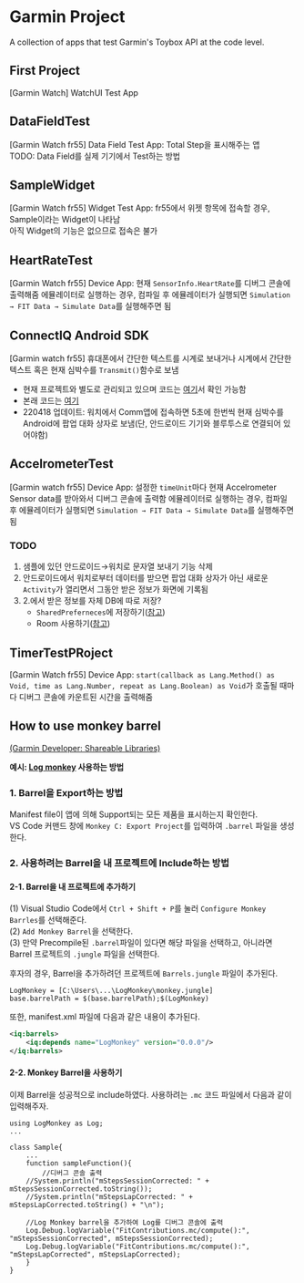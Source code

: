 # Garmin Project
A collection of apps that test Garmin's Toybox API at the code level.

## First Project
[Garmin Watch] WatchUI Test App
   
## DataFieldTest
[Garmin Watch fr55] Data Field Test App: Total Step을 표시해주는 앱  
TODO: Data Field를 실제 기기에서 Test하는 방법

## SampleWidget
[Garmin Watch fr55] Widget Test App: fr55에서 위젯 항목에 접속할 경우, Sample이라는 Widget이 나타남  
아직 Widget의 기능은 없으므로 접속은 불가  

## HeartRateTest
[Garmin Watch fr55] Device App: 현재 `SensorInfo.HeartRate`를 디버그 콘솔에 출력해줌
에뮬레이터로 실행하는 경우, 컴파일 후 에뮬레이터가 실행되면 `Simulation → FIT Data → Simulate Data`를 실행해주면 됨

## ConnectIQ Android SDK
[Garmin watch fr55] 휴대폰에서 간단한 텍스트를 시계로 보내거나 시계에서 간단한 텍스트 혹은 현재 심박수를 `Transmit()`함수로 보냄
- 현재 프로젝트와 별도로 관리되고 있으며 코드는 [여기](https://github.com/coitloz88/connectiq-android-sdk/tree/main)서 확인 가능함
- 본래 코드는 [여기](https://github.com/garmin/connectiq-android-sdk)
- 220418 업데이트: 워치에서 Comm앱에 접속하면 5초에 한번씩 현재 심박수를 Android에 팝업 대화 상자로 보냄(단, 안드로이드 기기와 블루투스로 연결되어 있어야함)

## AccelrometerTest
[Garmin watch fr55] Device App: 설정한 `timeUnit`마다 현재 Accelrometer Sensor data를 받아와서 디버그 콘솔에 출력함
에뮬레이터로 실행하는 경우, 컴파일 후 에뮬레이터가 실행되면 `Simulation → FIT Data → Simulate Data`를 실행해주면 됨

### TODO
1. 샘플에 있던 안드로이드→워치로 문자열 보내기 기능 삭제
2. 안드로이드에서 워치로부터 데이터를 받으면 팝업 대화 상자가 아닌 새로운 `Activity`가 열리면서 그동안 받은 정보가 화면에 기록됨
3. 2.에서 받은 정보를 자체 DB에 따로 저장?
    - `SharedPreferneces`에 저장하기([참고](https://developer.android.com/training/data-storage/shared-preferences?hl=ko))
    - Room 사용하기([참고](https://developer.android.com/training/data-storage/room?hl=ko))

## TimerTestPRoject
[Garmin Watch fr55] Device App: `start(callback as Lang.Method() as Void, time as Lang.Number, repeat as Lang.Boolean) as Void`가 호출될 때마다 디버그 콘솔에 카운트된 시간을 출력해줌

## How to use monkey barrel

[(Garmin Developer: Shareable Libraries)](https://developer.garmin.com/connect-iq/core-topics/shareable-libraries/)

**예시: [Log monkey](https://github.com/garmin/connectiq-apps/tree/master/barrels/LogMonkey) 사용하는 방법** 

### 1. Barrel을 Export하는 방법
Manifest file이 앱에 의해 Support되는 모든 제품을 표시하는지 확인한다.  
VS Code 커맨드 창에 `Monkey C: Export Project`를 입력하여 `.barrel` 파일을 생성한다.  

### 2. 사용하려는 Barrel을 내 프로젝트에 Include하는 방법

#### 2-1. Barrel을 내 프로젝트에 추가하기

(1) Visual Studio Code에서 `Ctrl + Shift + P`를 눌러 `Configure Monkey Barrles`를 선택해준다.  
(2) `Add Monkey Barrel`을 선택한다.  
(3) 만약 Precompile된 `.barrel`파일이 있다면 해당 파일을 선택하고, 아니라면 Barrel 프로젝트의 `.jungle` 파일을 선택한다.  

후자의 경우, Barrel을 추가하려던 프로젝트에 `Barrels.jungle` 파일이 추가된다.
```jungle
LogMonkey = [C:\Users\...\LogMonkey\monkey.jungle]
base.barrelPath = $(base.barrelPath);$(LogMonkey)
```
또한, manifest.xml 파일에 다음과 같은 내용이 추가된다.
```xml
<iq:barrels>
    <iq:depends name="LogMonkey" version="0.0.0"/>
</iq:barrels>
```
#### 2-2. Monkey Barrel을 사용하기
이제 Barrel을 성공적으로 include하였다. 사용하려는 `.mc` 코드 파일에서 다음과 같이 입력해주자.
```Monkey C
using LogMonkey as Log;
...

class Sample{
    ...
    function sampleFunction(){
        //디버그 콘솔 출력
	//System.println("mStepsSessionCorrected: " + mStepsSessionCorrected.toString());
	//System.println("mStepsLapCorrected: " + mStepsLapCorrected.toString() + "\n");

	//Log Monkey barrel을 추가하여 Log를 디버그 콘솔에 출력
	Log.Debug.logVariable("FitContributions.mc/compute():", "mStepsSessionCorrected", mStepsSessionCorrected);
	Log.Debug.logVariable("FitContributions.mc/compute():", "mStepsLapCorrected", mStepsLapCorrected);
    }
}
```
